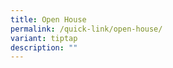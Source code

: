 ```yaml
---
title: Open House
permalink: /quick-link/open-house/
variant: tiptap
description: ""
---
```

<p></p>
